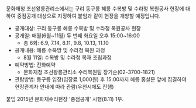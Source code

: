 문화재청 조선왕릉관리소에서는 구리 동구릉 혜릉 수복방 및 수라청 복원공사 현장에 대하여 중점공개 대상으로 지정하여 붙임과 같이 현장을 개방할 예정입니다.

- 공개대상: 구리 동구릉 혜릉 수복방 및 수라청 복원공사 현장
- 공개일: 매월(6월~11월) 두 번째 화요일 오후 15:00~16:00
  - 총 6회: 6.9, 7.14, 8.11, 9.8, 10.13, 11.10
- 공개내용: 혜릉 수복방 및 수라청 복원 과정
  - 8월 11일: 수복방 및 수라청 목재 조립과정
- 예약방법: 전화예약
  - 문화재청 조선왕릉관리소 수리복원팀 장기순(02-3700-1821)
- 관람방법: 동구릉 입장(입장료 1,000원) 후 15:00까지 혜릉 홍살문 앞에 집결하여 현장관계자 안내에 따라 관람(우천시에도 진행)

붙임 2015년 문화재수리현장 '중점공개' 시행(8.11) 1부.